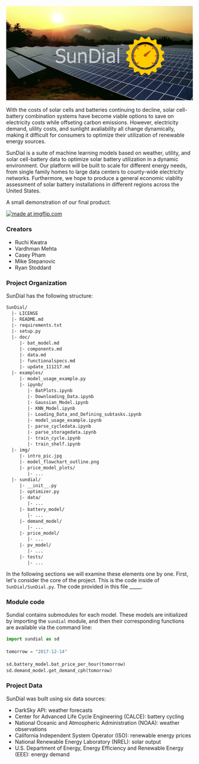 ![alt text](img/intro_pic.jpg)

With the costs of solar cells and batteries continuing to decline, solar cell-battery combination systems have become viable options to save on electricity costs while offseting carbon emissions. However, electricity demand, ulility costs, and sunlight avaliability all change dynamically, making it difficult for consumers to optimize their utilization of renewable energy sources.

SunDial is a suite of machine learning models based on weather, utility, and solar cell-battery data to optimize solar battery utilization in a dynamic environment. Our platform will be built to scale for different energy needs, from single family homes to large data centers to county-wide electricity networks. Furthermore, we hope to produce a general economic viablity assessment of solar battery installations in different regions across the United States.

A small demonstration of our final product:

<a href="https://imgflip.com/gif/210n11"><img src="https://i.imgflip.com/210n11.gif" title="made at imgflip.com"/></a>

### Creators
* Ruchi Kwatra
* Vardhman Mehta
* Casey Pham
* Mike Stepanovic
* Ryan Stoddard

### Project Organization

SunDial has the following structure:

    SunDial/
      |- LICENSE
      |- README.md
      |- requirements.txt
      |- setup.py
      |- doc/
         |- bat_model.md
         |- components.md
         |- data.md
         |- functionalspecs.md
         |- update_111217.md
      |- examples/
         |- model_usage_example.py
         |- ipynb/
            |- BatPlots.ipynb
            |- Downloading_Data.ipynb
            |- Gaussian_Model.ipynb
            |- KNN_Model.ipynb
            |- Loading_Data_and_Defining_subtasks.ipynb
            |- model_usage_example.ipynb
            |- parse_cycledata.ipynb
            |- parse_storagedata.ipynb
            |- train_cycle.ipynb
            |- train_shelf.ipynb
      |- img/
         |- intro_pic.jpg
         |- model_flowchart_outline.png
         |- price_model_plots/
            |- ...
      |- sundial/
         |- __init__.py
         |- optimizer.py
         |- data/
            |- ...
         |- battery_model/
            |- ...
         |- demand_model/
            |- ...
         |- price_model/
            |- ...
         |- pv_model/
            |- ...
         |- tests/
            |- ...


In the following sections we will examine these elements one by one. First,
let's consider the core of the project. This is the code inside of
`SunDial/SunDial.py`. The code provided in this file _____.

### Module code

Sundial contains submodules for each model. These models are initialized
by importing the `sundial` module, and then their corresponding functions are
available via the command line:

```python
import sundial as sd

tomorrow = "2017-12-14"

sd.battery_model.bat_price_per_hour(tomorrow)
sd.demand_model.get_demand_cph(tomorrow)
```

### Project Data
SunDial was built using six data sources:
* DarkSky API: weather forecasts
* Center for Advanced Life Cycle Engineering (CALCE): battery cycling
* National Oceanic and Atmospheric Administration (NOAA): weather observations
* California Independent System Operator (ISO): renewable energy prices
* National Renewable Energy Laboratory (NREL): solar output
* U.S. Department of Energy, Energy Efficiency and Renewable Energy (EEE): energy demand
